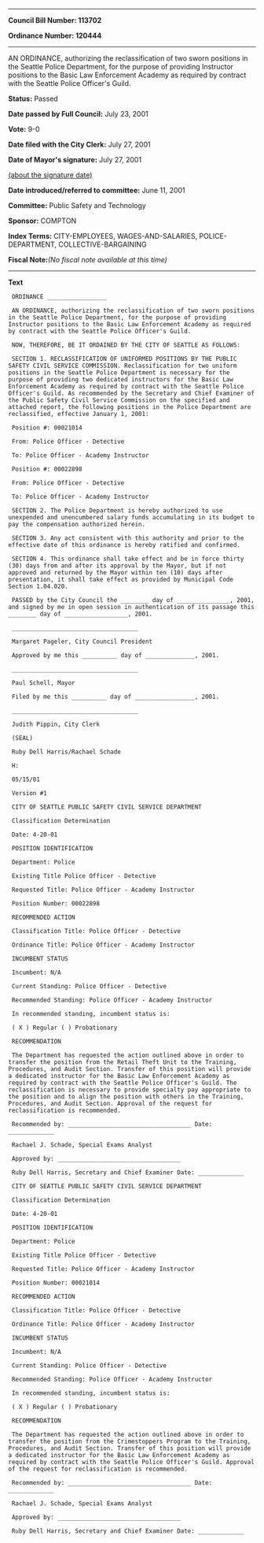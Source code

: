 

********

**Council Bill Number: 113702**
   
**Ordinance Number: 120444**
********

 AN ORDINANCE, authorizing the reclassification of two sworn positions in the Seattle Police Department, for the purpose of providing Instructor positions to the Basic Law Enforcement Academy as required by contract with the Seattle Police Officer's Guild.

**Status:** Passed
   
**Date passed by Full Council:** July 23, 2001
   
**Vote:** 9-0
   
**Date filed with the City Clerk:** July 27, 2001
   
**Date of Mayor's signature:** July 27, 2001
   
[(about the signature date)](/~public/approvaldate.htm)
   
   
   
**Date introduced/referred to committee:** June 11, 2001
   
**Committee:** Public Safety and Technology
   
**Sponsor:** COMPTON
   
   
**Index Terms:** CITY-EMPLOYEES, WAGES-AND-SALARIES, POLICE-DEPARTMENT, COLLECTIVE-BARGAINING

**Fiscal Note:**_(No fiscal note available at this time)_

********

**Text**
   
```
 ORDINANCE _________________

 AN ORDINANCE, authorizing the reclassification of two sworn positions in the Seattle Police Department, for the purpose of providing Instructor positions to the Basic Law Enforcement Academy as required by contract with the Seattle Police Officer's Guild.

 NOW, THEREFORE, BE IT ORDAINED BY THE CITY OF SEATTLE AS FOLLOWS:

 SECTION 1. RECLASSIFICATION OF UNIFORMED POSITIONS BY THE PUBLIC SAFETY CIVIL SERVICE COMMISSION. Reclassification for two uniform positions in the Seattle Police Department is necessary for the purpose of providing two dedicated instructors for the Basic Law Enforcement Academy as required by contract with the Seattle Police Officer's Guild. As recommended by the Secretary and Chief Examiner of the Public Safety Civil Service Commission on the specified and attached report, the following positions in the Police Department are reclassified, effective January 1, 2001:

 Position #: 00021014

 From: Police Officer - Detective

 To: Police Officer - Academy Instructor

 Position #: 00022898

 From: Police Officer - Detective

 To: Police Officer - Academy Instructor

 SECTION 2. The Police Department is hereby authorized to use unexpended and unencumbered salary funds accumulating in its budget to pay the compensation authorized herein.

 SECTION 3. Any act consistent with this authority and prior to the effective date of this ordinance is hereby ratified and confirmed.

 SECTION 4. This ordinance shall take effect and be in force thirty (30) days from and after its approval by the Mayor, but if not approved and returned by the Mayor within ten (10) days after presentation, it shall take effect as provided by Municipal Code Section 1.04.020.

 PASSED by the City Council the ________ day of _______________, 2001, and signed by me in open session in authentication of its passage this ________ day of __________________, 2001.

 ____________________________________

 Margaret Pageler, City Council President

 Approved by me this __________ day of ______________, 2001.

 ____________________________________

 Paul Schell, Mayor

 Filed by me this __________ day of _________________, 2001.

 ____________________________________

 Judith Pippin, City Clerk

 (SEAL)

 Ruby Dell Harris/Rachael Schade

 H:

 05/15/01

 Version #1

 CITY OF SEATTLE PUBLIC SAFETY CIVIL SERVICE DEPARTMENT

 Classification Determination

 Date: 4-20-01

 POSITION IDENTIFICATION

 Department: Police

 Existing Title Police Officer - Detective

 Requested Title: Police Officer - Academy Instructor

 Position Number: 00022898

 RECOMMENDED ACTION

 Classification Title: Police Officer - Detective

 Ordinance Title: Police Officer - Academy Instructor

 INCUMBENT STATUS

 Incumbent: N/A

 Current Standing: Police Officer - Detective

 Recommended Standing: Police Officer - Academy Instructor

 In recommended standing, incumbent status is:

 ( X ) Regular ( ) Probationary

 RECOMMENDATION

 The Department has requested the action outlined above in order to transfer the position from the Retail Theft Unit to the Training, Procedures, and Audit Section. Transfer of this position will provide a dedicated instructor for the Basic Law Enforcement Academy as required by contract with the Seattle Police Officer's Guild. The reclassification is necessary to provide specialty pay appropriate to the position and to align the position with others in the Training, Procedures, and Audit Section. Approval of the request for reclassification is recommended.

 Recommended by: ___________________________________ Date: _____________

 Rachael J. Schade, Special Exams Analyst

 Approved by: ___________________________________

 Ruby Dell Harris, Secretary and Chief Examiner Date: _____________

 CITY OF SEATTLE PUBLIC SAFETY CIVIL SERVICE DEPARTMENT

 Classification Determination

 Date: 4-20-01

 POSITION IDENTIFICATION

 Department: Police

 Existing Title Police Officer - Detective

 Requested Title: Police Officer - Academy Instructor

 Position Number: 00021014

 RECOMMENDED ACTION

 Classification Title: Police Officer - Detective

 Ordinance Title: Police Officer - Academy Instructor

 INCUMBENT STATUS

 Incumbent: N/A

 Current Standing: Police Officer - Detective

 Recommended Standing: Police Officer - Academy Instructor

 In recommended standing, incumbent status is:

 ( X ) Regular ( ) Probationary

 RECOMMENDATION

 The Department has requested the action outlined above in order to transfer the position from the Crimestoppers Program to the Training, Procedures, and Audit Section. Transfer of this position will provide a dedicated instructor for the Basic Law Enforcement Academy as required by contract with the Seattle Police Officer's Guild. Approval of the request for reclassification is recommended.

 Recommended by: ___________________________________ Date: _____________

 Rachael J. Schade, Special Exams Analyst

 Approved by: ___________________________________

 Ruby Dell Harris, Secretary and Chief Examiner Date: _____________

```
